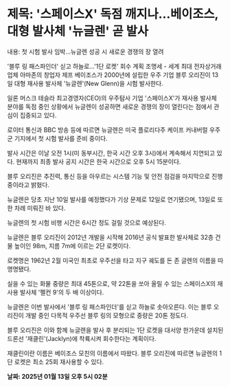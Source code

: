 # **제목: '스페이스X' 독점 깨지나…베이조스, 대형 발사체 '뉴글렌' 곧 발사**

  내용: 첫 시험 발사 임박…뉴글렌 성공 시 새로운 경쟁의 장 열려

'블루 링 패스파인더' 싣고 하늘로…'1단 로켓' 회수 계획 조명세 - 세계 최대 전자상거래 업체 아마존의 창업자 제프 베이조스가 2000년에 설립한 우주 기업 블루 오리진이 13일 대형 재사용 발사체 '뉴글렌'(New Glenn)을 시험 발사한다.

일론 머스크 테슬라 최고경영자(CEO)의 우주탐사 기업 '스페이스X'가 재사용 발사체 분야를 독점 중인 상황에서 뉴글렌이 성공하면 새로운 경쟁의 장이 열린다는 점에서 관심이 집중되고 있다.

로이터 통신과 BBC 방송 등에 따르면 뉴글렌은 미국 플로리다주 케이프 커내버럴 우주군 기지에서 첫 시험 발사를 준비 중이다.

발사 시간은 이날 오전 1시(미 동부시간, 한국 시간 오후 3시)에서 계속해서 지연되고 있다. 현재까지 최종 발사 공지 시간은 한국 시간으로 오후 5시 15분이다.

블루 오리진은 추진력, 통신 등을 아우르는 시스템 기능 및 안전 점검을 마지막으로 진행 중이라고 밝혔다.

뉴글렌은 당초 지난 10일 발사를 예정했다가 기상 문제로 12일로 연기됐으며, 13일로 또 한 차례 미뤄진 바 있다.

뉴글렌의 첫 시험 비행 시간은 6시간 정도 걸릴 것으로 예상된다.

뉴글렌은 블루 오리진이 2012년 개발을 시작해 2016년 공식 발표한 발사체로 32층 건물 높이인 98m, 지름 7m에 이르는 2단 로켓이다.

로켓명은 1962년 2월 미국인 최초로 우주선을 타고 지구 궤도를 돈 존 글렌의 이름을 따 명명됐다.

실을 수 있는 화물 중량은 최대 45톤으로, 약 22톤을 쏘아 올릴 수 있는 스페이스X의 재사용 발사체 '펠컨 9'의 두 배 이상이다.

뉴글렌은 이번 발사에서 '블루 링 패스파인더'를 싣고 하늘로 솟아오른다. 이는 블루 오리진이 개발 중인 다목적 우주선 블루 링의 모형으로 중량은 20톤 정도다.

블루 오리진은 이와 함께 뉴글렌을 발사 후 분리되는 1단 로켓을 대서양 한가운데 설치된 드론선 '재클린'(Jacklyn)에 착륙시켜 회수한다는 계획이다.

재클린이란 이름은 베이조스 모친의 이름에서 따왔다. 블루 오리진에 따르면 뉴글렌의 1단 로켓은 최소 25회 재사용할 수 있다.

  **날짜: 2025년 01월 13일 오후 5시 02분**
